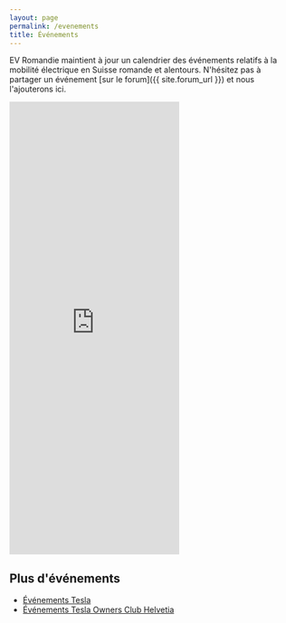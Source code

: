 ```yaml
---
layout: page
permalink: /evenements
title: Événements
---
```


EV Romandie maintient à jour un calendrier des événements relatifs à la mobilité électrique en Suisse romande et alentours.
N'hésitez pas à partager un événement [sur le forum]({{ site.forum_url }}) et nous l'ajouterons ici.

<iframe class="w-100" src="https://calendar.google.com/calendar/embed?src=5h8f9jbmjsp0j6c7d5m67acnjg%40group.calendar.google.com&ctz=Europe%2FZurich" style="border: 0" height="800" frameborder="0" scrolling="no"></iframe>

## Plus d'événements

- [Événements Tesla](https://www.tesla.com/fr_CH/events)
- [Événements Tesla Owners Club Helvetia](https://teslaowners.ch/anl_sse)
